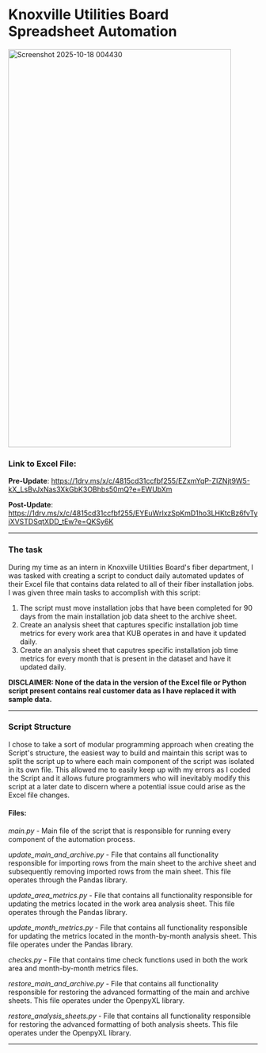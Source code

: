 # Knoxville Utilities Board Spreadsheet Automation
<img width="450" height="802" alt="Screenshot 2025-10-18 004430" src="https://github.com/user-attachments/assets/2cc56973-2279-4dd5-92f9-1d97b69af81f" />

### Link to Excel File:
**Pre-Update**: https://1drv.ms/x/c/4815cd31ccfbf255/EZxmYqP-ZIZNjt9W5-kX_LsBvJxNas3XkGbK3OBhbs50mQ?e=EWUbXm

**Post-Update**: https://1drv.ms/x/c/4815cd31ccfbf255/EYEuWrIxzSpKmD1ho3LHKtcBz6fvTyiXVSTDSqtXDD_tEw?e=QKSy6K
__________________________________________________________________________________________________________________________________________________________________
### The task
During my time as an intern in Knoxville Utilities Board's fiber department, I was tasked with creating a script to conduct daily automated updates of their Excel
file that contains data related to all of their fiber installation jobs. I was given three main tasks to accomplish with this script:
  1. The script must move installation jobs that have been completed for 90 days from the main installation job data sheet to the archive sheet.
  2. Create an analysis sheet that captures specific installation job time metrics for every work area that KUB operates in and have it updated daily.
  3. Create an analysis sheet that caputres specific installation job time metrics for every month that is present in the dataset and have it updated daily.
    
**DISCLAIMER: None of the data in the version of the Excel file or Python script present contains real customer data as I have replaced it with sample data.**
__________________________________________________________________________________________________________________________________________________________________
### Script Structure
I chose to take a sort of modular programming approach when creating the Script's structure, the easiest way to build and maintain this script was to split the
script up to where each main component of the script was isolated in its own file. This allowed me to easily keep up with my errors as I coded the Script and it
allows future programmers who will inevitably modify this script at a later date to discern where a potential issue could arise as the Excel file changes.

#### Files:

_main.py_ - Main file of the script that is responsible for running every component of the automation process.

_update_main_and_archive.py_ - File that contains all functionality responsible for importing rows from the main sheet to the archive sheet and subsequently
                               removing imported rows from the main sheet. This file operates through the Pandas library.

_update_area_metrics.py_ - File that contains all functionality responsible for updating the metrics located in the work area analysis sheet. This file operates
                           through the Pandas library.

_update_month_metrics.py_ - File that contains all functionality responsible for updating the metrics located in the month-by-month analysis sheet. This file
                            operates under the Pandas library.

_checks.py_ - File that contains time check functions used in both the work area and month-by-month metrics files.

_restore_main_and_archive.py_ - File that contains all functionality responsible for restoring the advanced formatting of the main and archive sheets. This file
                                operates under the OpenpyXL library.

_restore_analysis_sheets.py_ - File that contains all functionality responsible for restoring the advanced formatting of both analysis sheets. This file operates
                               under the OpenpyXL library.
__________________________________________________________________________________________________________________________________________________________________
